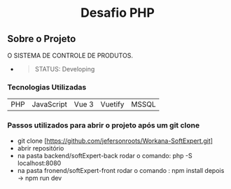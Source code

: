 # <p align="center"> Desafio PHP </p>

## Sobre o Projeto

  O SISTEMA DE CONTROLE DE PRODUTOS. 

   * > STATUS: Developing

### Tecnologias Utilizadas

<table>
    <tr>
        <td>PHP</td>
        <td>JavaScript</td>
        <td>Vue 3</td>
        <td>Vuetify</td>
        <td>MSSQL</td>
    </tr>
</table>

### Passos utilizados para abrir o projeto após um git clone
   *  git clone [https://github.com/jefersonroots/Workana-SoftExpert.git]
   *  abrir repositório 
   *  na pasta backend/softExpert-back rodar o comando: php -S localhost:8080
   *  na pasta fronend/softExpert-front rodar o comando : npm install depois -> npm run dev 






